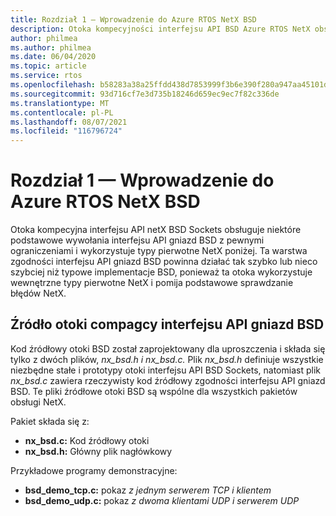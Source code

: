 ```yaml
---
title: Rozdział 1 — Wprowadzenie do Azure RTOS NetX BSD
description: Otoka kompecyjności interfejsu API BSD Azure RTOS NetX obsługuje niektóre podstawowe wywołania interfejsu API gniazd BSD z pewnymi ograniczeniami i wykorzystuje typy pierwotne NetX poniżej.
author: philmea
ms.author: philmea
ms.date: 06/04/2020
ms.topic: article
ms.service: rtos
ms.openlocfilehash: b58283a38a25ffdd438d7853999f3b6e390f280a947aa45101d8df86447bf3dd
ms.sourcegitcommit: 93d716cf7e3d735b18246d659ec9ec7f82c336de
ms.translationtype: MT
ms.contentlocale: pl-PL
ms.lasthandoff: 08/07/2021
ms.locfileid: "116796724"
---
```

# <a name="chapter-1---introduction-to-azure-rtos-netx-bsd"></a>Rozdział 1 — Wprowadzenie do Azure RTOS NetX BSD

Otoka kompecyjna interfejsu API netX BSD Sockets obsługuje niektóre podstawowe wywołania interfejsu API gniazd BSD z pewnymi ograniczeniami i wykorzystuje typy pierwotne NetX poniżej. Ta warstwa zgodności interfejsu API gniazd BSD powinna działać tak szybko lub nieco szybciej niż typowe implementacje BSD, ponieważ ta otoka wykorzystuje wewnętrzne typy pierwotne NetX i pomija podstawowe sprawdzanie błędów NetX.

## <a name="bsd-sockets-api-compliancy-wrapper-source"></a>Źródło otoki compagcy interfejsu API gniazd BSD

Kod źródłowy otoki BSD został zaprojektowany dla uproszczenia i składa się tylko z dwóch plików, *nx_bsd.h* *i nx_bsd.c.* Plik *nx_bsd.h* definiuje wszystkie niezbędne stałe i prototypy otoki interfejsu API BSD Sockets, natomiast plik *nx_bsd.c* zawiera rzeczywisty kod źródłowy zgodności interfejsu API gniazd BSD. Te pliki źródłowe otoki BSD są wspólne dla wszystkich pakietów obsługi NetX.

Pakiet składa się z:

- **nx_bsd.c:** Kod źródłowy otoki
- **nx_bsd.h:** Główny plik nagłówkowy

Przykładowe programy demonstracyjne:

- **bsd_demo_tcp.c:** pokaz *z jednym serwerem TCP i klientem*
- **bsd_demo_udp.c:** pokaz *z dwoma klientami UDP i serwerem UDP*
